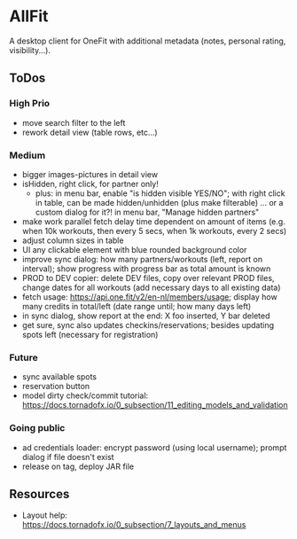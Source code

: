 # AllFit

A desktop client for OneFit with additional metadata (notes, personal rating, visibility...).

## ToDos

### High Prio

* move search filter to the left
* rework detail view (table rows, etc...)

### Medium

* bigger images-pictures in detail view
* isHidden, right click, for partner only!
  * plus: in menu bar, enable "is hidden visible YES/NO"; with right click in table, can be made hidden/unhidden (plus
    make filterable) ... or a custom dialog for it?! in menu bar, "Manage hidden partners"
* make work parallel fetch delay time dependent on amount of items (e.g. when 10k workouts, then every 5 secs, when 1k
  workouts, every 2 secs)
* adjust column sizes in table
* UI any clickable element with blue rounded background color
* improve sync dialog: how many partners/workouts (left, report on interval); show progress with progress bar as total
  amount is known
* PROD to DEV copier: delete DEV files, copy over relevant PROD files, change dates for all workouts (add necessary days
  to all existing data)
* fetch usage: https://api.one.fit/v2/en-nl/members/usage; display how many credits in total/left (date range until; how
  many days left)
* in sync dialog, show report at the end: X foo inserted, Y bar deleted
* get sure, sync also updates checkins/reservations; besides updating spots left (necessary for registration)

### Future

* sync available spots
* reservation button
* model dirty check/commit tutorial: https://docs.tornadofx.io/0_subsection/11_editing_models_and_validation

### Going public

* ad credentials loader: encrypt password (using local username); prompt dialog if file doesn't exist
* release on tag, deploy JAR file

## Resources

* Layout help: https://docs.tornadofx.io/0_subsection/7_layouts_and_menus